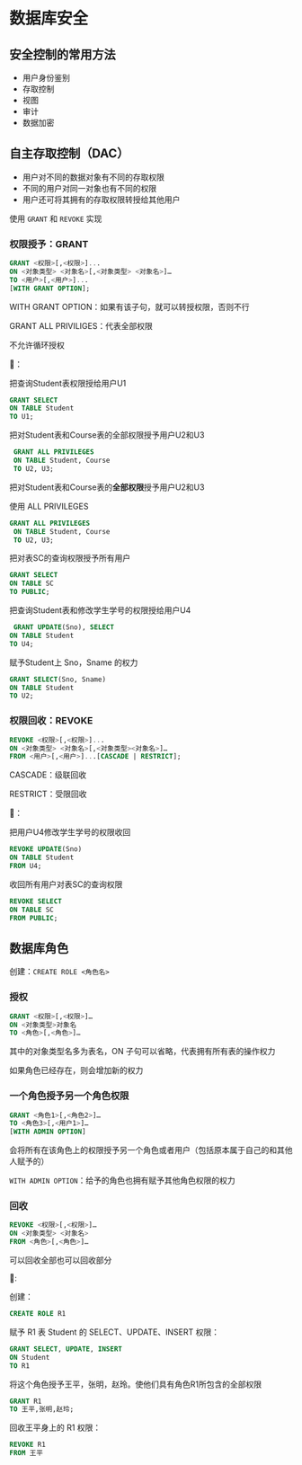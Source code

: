 # 数据库安全

## 安全控制的常用方法

- 用户身份鉴别
- 存取控制
- 视图
- 审计
- 数据加密

## 自主存取控制（DAC）

- 用户对不同的数据对象有不同的存取权限
- 不同的用户对同一对象也有不同的权限
- 用户还可将其拥有的存取权限转授给其他用户

使用 `GRANT` 和 `REVOKE` 实现

### 权限授予：GRANT

```SQL
GRANT <权限>[,<权限>]...
ON <对象类型> <对象名>[,<对象类型> <对象名>]…
TO <用户>[,<用户>]...
[WITH GRANT OPTION];
```

WITH GRANT OPTION：如果有该子句，就可以转授权限，否则不行

GRANT ALL PRIVILIGES：代表全部权限

不允许循环授权

🌰：

把查询Student表权限授给用户U1

```SQL
GRANT SELECT
ON TABLE Student
TO U1;
```

把对Student表和Course表的全部权限授予用户U2和U3

```SQL
 GRANT ALL PRIVILEGES
 ON TABLE Student, Course
 TO U2, U3;
```

把对Student表和Course表的**全部权限**授予用户U2和U3

使用 ALL PRIVILEGES

```SQL
GRANT ALL PRIVILEGES
 ON TABLE Student, Course
 TO U2, U3;
```

把对表SC的查询权限授予所有用户

```SQL
GRANT SELECT
ON TABLE SC
TO PUBLIC;
```

把查询Student表和修改学生学号的权限授给用户U4

```SQL
 GRANT UPDATE(Sno), SELECT
ON TABLE Student
TO U4;
```

赋予Student上 Sno，Sname 的权力

```SQL
GRANT SELECT(Sno, Sname)
ON TABLE Student
TO U2;
```

### 权限回收：REVOKE

```SQL
REVOKE <权限>[,<权限>]...
ON <对象类型> <对象名>[,<对象类型><对象名>]…
FROM <用户>[,<用户>]...[CASCADE | RESTRICT];
```

CASCADE：级联回收

RESTRICT：受限回收

🌰：

把用户U4修改学生学号的权限收回

```SQL
REVOKE UPDATE(Sno)
ON TABLE Student
FROM U4;
```

收回所有用户对表SC的查询权限

```SQL
REVOKE SELECT
ON TABLE SC
FROM PUBLIC;
```

## 数据库角色

创建：`CREATE ROLE <角色名>`

### 授权

```SQL
GRANT <权限>[,<权限>]…
ON <对象类型>对象名
TO <角色>[,<角色>]…
```

其中的对象类型名多为表名，ON 子句可以省略，代表拥有所有表的操作权力

如果角色已经存在，则会增加新的权力

### 一个角色授予另一个角色权限

```SQL
GRANT <角色1>[,<角色2>]…
TO <角色3>[,<用户1>]…
[WITH ADMIN OPTION]
```

会将所有在该角色上的权限授予另一个角色或者用户（包括原本属于自己的和其他人赋予的）

`WITH ADMIN OPTION`：给予的角色也拥有赋予其他角色权限的权力

### 回收

```SQL
REVOKE <权限>[,<权限>]…
ON <对象类型> <对象名>
FROM <角色>[,<角色>]…
```

可以回收全部也可以回收部分

🌰:

创建：

```SQL
CREATE ROLE R1
```

赋予 R1 表 Student 的 SELECT、UPDATE、INSERT 权限：

```SQL
GRANT SELECT, UPDATE, INSERT
ON Student
TO R1
```

将这个角色授予王平，张明，赵玲。使他们具有角色R1所包含的全部权限

```SQL
GRANT R1
TO 王平,张明,赵玲;
```

回收王平身上的 R1 权限：

```SQL
REVOKE R1
FROM 王平
```
